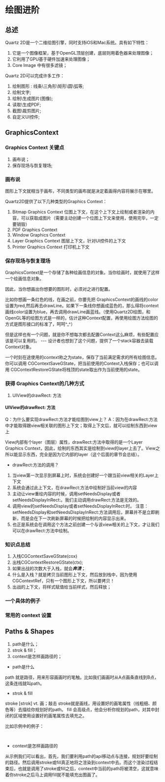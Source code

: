#  绘图进阶


## 总述

Quartz 2D是一个二维绘图引擎，同时支持iOS和Mac系统。具有如下特性：

1. 它是一个图像框架，基于OpenGL顶层创建，底层则用着色器来处理图像；
2. 它利用了GPU基于硬件加速来处理图像；
3. Core Image 中有很多滤镜；

Quartz 2D可以完成许多工作：

1. 绘制图形 : 线条\三角形\矩形\圆\弧等;
2. 绘制文字;
3. 绘制\生成图片(图像);
4. 读取\生成PDF;
5. 截图\裁剪图片;
6. 自定义UI控件;

## GraphicsContext

### Graphics Context 关键点

1. 画布说；
2. 保存现场与恢复理场;


### 画布说

图形上下文就相当于画布，不同类型的画布就是决定着画得内容将展示在哪里。

Quartz2D提供了以下几种类型的Graphics Context：

1. Bitmap Graphics Context 位图上下文，在这个上下文上绘制或者渲染的内容，可以获取成图片（需要主动创建一个位图上下文来使用，使用完毕，一定要销毁）
2. PDF Graphics Context
3. Window Graphics Context
4. Layer Graphics Context 图层上下文，针对UI控件的上下文
5. Printer Graphics Context 打印机上下文

### 保存现场与恢复理场

GraphicsContext是一个存储了各种绘画信息的对象。当你绘画时，就使用了这样一个绘画信息对象。

因此，当你想画出你想要的图形时，必须对之进行配置。

比如你想画一条红色的线，在画之前，你要先把 GraphicsContext的画线的color设置为red,然后再去drawLine。如果下一条线你想画成蓝色的，那么得将context画线color设置为blue，再去调用drawLine画蓝线。（使用Quartz2D绘图，和OpenGL等的绘图方式是一样的，估计这种Context配置，再使用绘图方法绘图的方式是图形接口的标准了，呵呵^_^）

但是这样也有一个问题，就是你不想每次都去配置Context这么麻烦，有些配置应该是可以复用的。 --- 设计者也想到了这个问题，提供了一个stack容器去装载Context对象。

一个时刻在途使用的context称之为state，保存了当前满足需求的所有绘图信息。你可以调用 CGContextSaveGState，把当前使用的Context入栈保存；也可以调用 CGContextRestoreGState将栈顶的state取出作为当前使用的state。


### 获得 Graphics Context的几种方式

1. UIView的drawRect: 方法

#### UIView的drawRect: 方法

Q：为什么要实现drawRect:方法才能绘图到view上？
A：因为在drawRect:方法中才能取得跟view相关联的图形上下文；取得上下文后，就可以绘制东西到view上

View内部有个layer（图层）属性，drawRect:方法中取得的是一个Layer Graphics Context，因此，绘制的东西其实是绘制到view的layer上去了。View之所以能显示东西，完全是因为它内部的layer（这个后面的章节会总结）。

- drawRect:方法的调用？

1. 当view第一次显示到屏幕上时，系统会创建好一个跟当前view相关的Layer上下文
2. 系统会通过此上下文，在drawRect:方法中绘制好当前view的内容
3. 主动让view重绘内容的时候，调用setNeedsDisplay或者setNeedsDisplayInRect:。我们主动调用drawRect:方法是无效的。
4. 调用view的setNeedsDisplay或者setNeedsDisplayInRect:时。
注意：setNeedsDisplay和setNeedsDisplayInRect:方法调用后，屏幕并不是立即刷新，而是会在下一次刷新屏幕的时候把绘制的内容显示出来。
5. 也正是系统会在调用这个方法之前创建一个与该view相关的上下文，才让我们可以在drawRect:方法中绘制。

### 知识点总结

1. 入栈CGContextSaveGState(cox)
2. 出栈CGContextRestoreGState(ctx);
3. 如果出战的次数大于入栈，就会***奔溃***；
4. 什么是入栈？就是拷贝当前图形上下文，然后放到栈中，因为使用CGContextRef，只有一个图形上下文，所以要拷贝！
5. 出战的上下文，将样式赋值给当前样式，然后释放；

### 一个具体的例子

### 常用的 context 设置




## Paths & Shapes

1. path是什么；
2. strok & fill；
3. context是怎样画路径的；

- path是什么

path 就是路径，用来形容画画时的笔触。比如我们画画时从A点画条直线到B点，这条连线就叫path。

- strok & fill

stroke [strok] vt. 画；敲击
stroke就是画线，用设置好的画笔属性（线粗细、颜色等）去描绘你规划好的path。
fill 会高级点，他会分析你规划的path，对其中封闭的区域使用设置好的画笔属性去填充之。

比如示例中的例子：

<pre>

</pre>

- context是怎样画路径的

从示例我们可以看出，首先，我们要利用path的api移动点与连接，规划好要绘制的路径。然后调用stroke或fill真正地将之渲染到context中去。而这个渲染过程结束后，也就是调用了stroke或fill之后，context中当前的path将被清空，这就意味着你stroke之后马上调用fill就不能填充出图画了。















